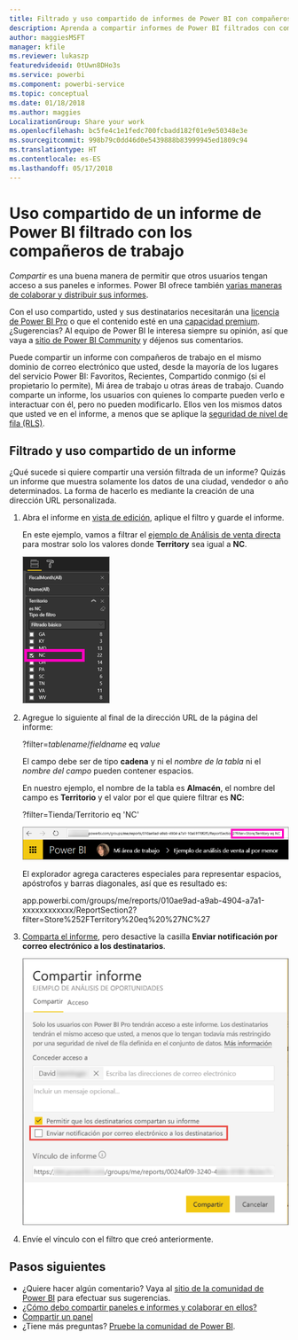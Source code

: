 ```yaml
---
title: Filtrado y uso compartido de informes de Power BI con compañeros
description: Aprenda a compartir informes de Power BI filtrados con compañeros de su organización.
author: maggiesMSFT
manager: kfile
ms.reviewer: lukaszp
featuredvideoid: 0tUwn8DHo3s
ms.service: powerbi
ms.component: powerbi-service
ms.topic: conceptual
ms.date: 01/18/2018
ms.author: maggies
LocalizationGroup: Share your work
ms.openlocfilehash: bc5fe4c1e1fedc700fcbadd182f01e9e50348e3e
ms.sourcegitcommit: 998b79c0dd46d0e5439888b83999945ed1809c94
ms.translationtype: HT
ms.contentlocale: es-ES
ms.lasthandoff: 05/17/2018
---
```

# <a name="share-a-filtered-power-bi-report-with-your-coworkers"></a>Uso compartido de un informe de Power BI filtrado con los compañeros de trabajo
*Compartir* es una buena manera de permitir que otros usuarios tengan acceso a sus paneles e informes. Power BI ofrece también [varias maneras de colaborar y distribuir sus informes](service-how-to-collaborate-distribute-dashboards-reports.md).

Con el uso compartido, usted y sus destinatarios necesitarán una [licencia de Power BI Pro](service-free-vs-pro.md) o que el contenido esté en una [capacidad premium](service-premium.md). ¿Sugerencias? Al equipo de Power BI le interesa siempre su opinión, así que vaya a [sitio de Power BI Community](https://community.powerbi.com/) y déjenos sus comentarios.

Puede compartir un informe con compañeros de trabajo en el mismo dominio de correo electrónico que usted, desde la mayoría de los lugares del servicio Power BI: Favoritos, Recientes, Compartido conmigo (si el propietario lo permite), Mi área de trabajo u otras áreas de trabajo. Cuando comparte un informe, los usuarios con quienes lo comparte pueden verlo e interactuar con él, pero no pueden modificarlo. Ellos ven los mismos datos que usted ve en el informe, a menos que se aplique la [seguridad de nivel de fila (RLS)](service-admin-rls.md). 

## <a name="filter-and-share-a-report"></a>Filtrado y uso compartido de un informe
¿Qué sucede si quiere compartir una versión filtrada de un informe? Quizás un informe que muestra solamente los datos de una ciudad, vendedor o año determinados. La forma de hacerlo es mediante la creación de una dirección URL personalizada.

1. Abra el informe en [vista de edición](service-reading-view-and-editing-view.md), aplique el filtro y guarde el informe.
   
   En este ejemplo, vamos a filtrar el [ejemplo de Análisis de venta directa](sample-tutorial-connect-to-the-samples.md) para mostrar solo los valores donde **Territory** sea igual a **NC**.
   
   ![Panel de filtro de informe](media/service-share-reports/power-bi-filter-report2.png)
2. Agregue lo siguiente al final de la dirección URL de la página del informe:
   
   ?filter=*tablename*/*fieldname* eq *value*
   
    El campo debe ser de tipo **cadena** y ni el *nombre de la tabla* ni el *nombre del campo* pueden contener espacios.
   
   En nuestro ejemplo, el nombre de la tabla es **Almacén**, el nombre del campo es **Territorio** y el valor por el que quiere filtrar es **NC**:
   
    ?filter=Tienda/Territorio eq 'NC'
   
   ![Dirección URL de informe filtrado](media/service-share-reports/power-bi-filter-url3.png)
   
   El explorador agrega caracteres especiales para representar espacios, apóstrofos y barras diagonales, así que es resultado es:
   
   app.powerbi.com/groups/me/reports/010ae9ad-a9ab-4904-a7a1-xxxxxxxxxxxx/ReportSection2?filter=Store%252FTerritory%20eq%20%27NC%27

3. [Comparta el informe](service-share-dashboards.md), pero desactive la casilla **Enviar notificación por correo electrónico a los destinatarios**. 

    ![Cuadro de diálogo Compartir informe](media/service-share-reports/power-bi-share-report-dialog.png)

4. Envíe el vínculo con el filtro que creó anteriormente.

## <a name="next-steps"></a>Pasos siguientes
* ¿Quiere hacer algún comentario? Vaya al [sitio de la comunidad de Power BI](https://community.powerbi.com/) para efectuar sus sugerencias.
* [¿Cómo debo compartir paneles e informes y colaborar en ellos?](service-how-to-collaborate-distribute-dashboards-reports.md)
* [Compartir un panel](service-share-dashboards.md)
* ¿Tiene más preguntas? [Pruebe la comunidad de Power BI](http://community.powerbi.com/).

